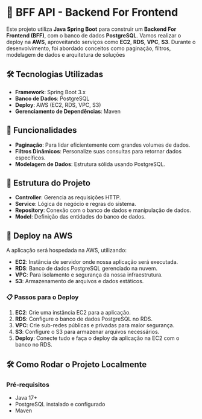 # 🚀 BFF API - Backend For Frontend

Este projeto utiliza **Java Spring Boot** para construir um **Backend For Frontend (BFF)**, com o banco de dados **PostgreSQL**. Vamos realizar o deploy na **AWS**, aproveitando serviços como **EC2**, **RDS**, **VPC**, **S3**. Durante o desenvolvimento, foi abordado conceitos como paginação, filtros, modelagem de dados e arquitetura de soluções

## 🛠️ Tecnologias Utilizadas

- **Framework**: Spring Boot 3.x
- **Banco de Dados**: PostgreSQL
- **Deploy**: AWS (EC2, RDS, VPC, S3)
- **Gerenciamento de Dependências**: Maven

## 🌟 Funcionalidades

- **Paginação**: Para lidar eficientemente com grandes volumes de dados.
- **Filtros Dinâmicos**: Personalize suas consultas para retornar dados específicos.
- **Modelagem de Dados**: Estrutura sólida usando PostgreSQL.

## 🧩 Estrutura do Projeto

- **Controller**: Gerencia as requisições HTTP.
- **Service**: Lógica de negócio e regras do sistema.
- **Repository**: Conexão com o banco de dados e manipulação de dados.
- **Model**: Definição das entidades do banco de dados.

## 🚀 Deploy na AWS

A aplicação será hospedada na AWS, utilizando:

- **EC2**: Instância de servidor onde nossa aplicação será executada.
- **RDS**: Banco de dados PostgreSQL gerenciado na nuvem.
- **VPC**: Para isolamento e segurança da nossa infraestrutura.
- **S3**: Armazenamento de arquivos e dados estáticos.

### 📋 Passos para o Deploy

1. **EC2**: Crie uma instância EC2 para a aplicação.
2. **RDS**: Configure o banco de dados PostgreSQL no RDS.
3. **VPC**: Crie sub-redes públicas e privadas para maior segurança.
4. **S3**: Configure o S3 para armazenar arquivos necessários.
5. **Deploy**: Conecte tudo e faça o deploy da aplicação na EC2 com o banco no RDS.

## 🛠️ Como Rodar o Projeto Localmente

### Pré-requisitos

- Java 17+
- PostgreSQL instalado e configurado
- Maven
